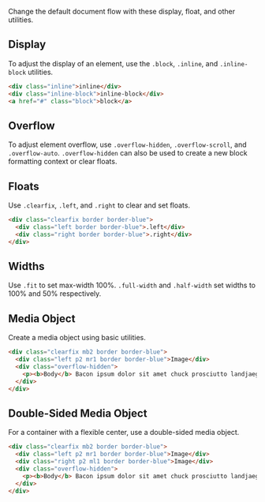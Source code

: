 
Change the default document flow with these display, float, and other utilities.

## Display

To adjust the display of an element, use the `.block`, `.inline`, and `.inline-block` utilities.

```html
<div class="inline">inline</div>
<div class="inline-block">inline-block</div>
<a href="#" class="block">block</a>
```

## Overflow

To adjust element overflow, use `.overflow-hidden`, `.overflow-scroll`, and `.overflow-auto`. 
`.overflow-hidden` can also be used to create a new block formatting context or clear floats.

## Floats

Use `.clearfix`, `.left`, and `.right` to clear and set floats.

```html
<div class="clearfix border border-blue">
  <div class="left border border-blue">.left</div>
  <div class="right border border-blue">.right</div>
</div>
```

## Widths

Use `.fit` to set max-width 100%. `.full-width` and `.half-width` set widths to 100% and 50% respectively.

## Media Object
Create a media object using basic utilities.

```html
<div class="clearfix mb2 border border-blue">
  <div class="left p2 mr1 border border-blue">Image</div>
  <div class="overflow-hidden">
    <p><b>Body</b> Bacon ipsum dolor sit amet chuck prosciutto landjaeger ham hock filet mignon shoulder hamburger pig venison.</p>
  </div>
</div>
```

## Double-Sided Media Object
For a container with a flexible center, use a double-sided media object.

```html
<div class="clearfix mb2 border border-blue">
  <div class="left p2 mr1 border border-blue">Image</div>
  <div class="right p2 ml1 border border-blue">Image</div>
  <div class="overflow-hidden">
    <p><b>Body</b> Bacon ipsum dolor sit amet chuck prosciutto landjaeger ham hock filet mignon shoulder hamburger pig venison.</p>
  </div>
</div>
```

